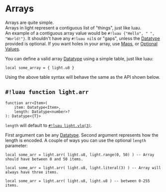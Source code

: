 # Arrays

Arrays are quite simple.
<br>Arrays in light represent a contiguous list of "things", just like luau.
<br>An example of a contiguous array value would be `#!luau {"Hello", " ", "World!"}`.
It shouldn't have any `#!luau nil`s or "gaps", unless the [Datatype](../../index.md) provided is optional. If you want
holes in your array, use [Maps](./map.md), or [Optional Values](../optional.md).

You can define a valid array [Datatype](../../index.md) using a simple table, just like luau:

```luau
local some_array = { light.u8 }
```

Using the above table syntax will behave the same as the API shown below.

## `#!luau function light.arr`

```luau title='<!-- client --> <!-- server --> <!-- shared --> <!-- sync -->'
function arr<Item>(
    item: Datatype<Item>,
    length: Datatype<number>?
): Datatype<{T}>
```

`length` will default to [`#!luau light.vlq(3)`](../vlq.md).

First argument can be any [Datatype](../../index.md). Second argument represents how the length is encoded. A couple of
ways you can use the optional `length` parameter:

```luau
local some_arr = light.arr( light.u8, light.range(0, 50) ) -- Array should have between 0 and 50 items.
```

```luau
local some_arr = light.arr( light.u8, light.literal(3) ) -- Array will always have three items.
```

```luau
local some_arr = light.arr( light.u8, light.u8 ) -- between 0-255 items.
```
